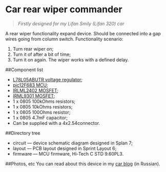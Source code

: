 Car rear wiper commander
=====================

> *Firstly designed for my Lifan Smily (Lifan 320) car*

A rear wiper functionality expand device. Should be connected into a gap wires going from column switch.
Functionality scenario:
1. Turn rear wiper on;
2. Turn it of after a bit of time;
3. Turn it on again. The wiper works with a defined delay.


##Component list
* [L78L05ABUTR voltage regulator](http://www.st.com/st-web-ui/static/active/en/resource/technical/document/datasheet/CD00000446.pdf);
* [pic12F683 MCU](http://ww1.microchip.com/downloads/en/devicedoc/41211d_.pdf);
* [IRLML2402 MOSFET](http://www.irf.com/product-info/datasheets/data/irlml2402.pdf);
* [IRML9301 MOSFET](http://www.irf.com/product-info/datasheets/data/irlml9301pbf.pdf);
* 1 x 0805 100kOhms resistors;
* 1 x 0805 10kOhms resistors;
* 1 x 0805 100Ohms resistor;
* 1 x 0805 4.7mF capacitor;
* Can be supplied with a 4x2.54connector.

##Directory tree
* circuit — device schematic diagram designed in Splan 7;
* layout — PCB layout designed in Sprint Layout 6;
* firmware — MCU firmware, Hi-Tech C STD 9.60PL3.

##Photos, etc
You can read about this device in my [car blog](http://www.drive2.ru/l/3927450/) (in Russian).